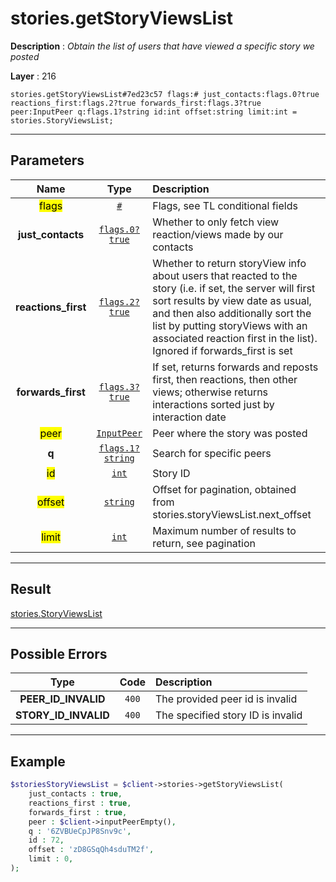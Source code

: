 # stories.getStoryViewsList

**Description** : *Obtain the list of users that have viewed a specific story we posted*

**Layer** : 216

```tl
stories.getStoryViewsList#7ed23c57 flags:# just_contacts:flags.0?true reactions_first:flags.2?true forwards_first:flags.3?true peer:InputPeer q:flags.1?string id:int offset:string limit:int = stories.StoryViewsList;
```

---

## Parameters

| Name | Type | Description |
| :---: | :---: | :--- |
| <mark>flags</mark> | [`#`](type/#) | Flags, see TL conditional fields |
| **just_contacts** | [`flags.0?true`](type/true) | Whether to only fetch view reaction/views made by our contacts |
| **reactions_first** | [`flags.2?true`](type/true) | Whether to return storyView info about users that reacted to the story (i.e. if set, the server will first sort results by view date as usual, and then also additionally sort the list by putting storyViews with an associated reaction first in the list). Ignored if forwards_first is set |
| **forwards_first** | [`flags.3?true`](type/true) | If set, returns forwards and reposts first, then reactions, then other views; otherwise returns interactions sorted just by interaction date |
| <mark>peer</mark> | [`InputPeer`](type/InputPeer) | Peer where the story was posted |
| **q** | [`flags.1?string`](type/string) | Search for specific peers |
| <mark>id</mark> | [`int`](type/int) | Story ID |
| <mark>offset</mark> | [`string`](type/string) | Offset for pagination, obtained from stories.storyViewsList.next_offset |
| <mark>limit</mark> | [`int`](type/int) | Maximum number of results to return, see pagination |

---

## Result

[stories.StoryViewsList](type/stories.StoryViewsList)

---

## Possible Errors

| Type | Code | Description |
| :---: | :---: | :--- |
| **PEER_ID_INVALID** | `400` | The provided peer id is invalid |
| **STORY_ID_INVALID** | `400` | The specified story ID is invalid |

---

## Example

```php
$storiesStoryViewsList = $client->stories->getStoryViewsList(
	just_contacts : true,
	reactions_first : true,
	forwards_first : true,
	peer : $client->inputPeerEmpty(),
	q : '6ZVBUeCpJP8Snv9c',
	id : 72,
	offset : 'zD8GSqQh4sduTM2f',
	limit : 0,
);
```